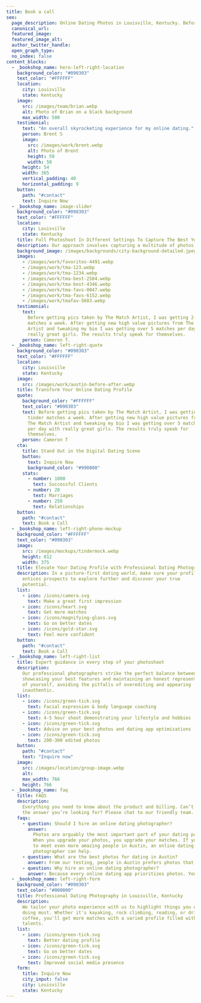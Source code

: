 ```yaml
---
title: Book a call
seo:
  page_description: Online Dating Photos in Louisville, Kentucky. Before getting my pics taken by The Match Artist, I was getting 2-3 matches a week. Now I get 30+ matches every week!
  canonical_url:
  featured_image:
  featured_image_alt:
  author_twitter_handle:
  open_graph_type:
  no_index: false
content_blocks:
  - _bookshop_name: hero-left-right-location
    background_color: "#090303"
    text_color: "#FFFFFF"
    location:
      city: Louisville
      state: Kentucky
    image:
      src: /images/team/brian.webp
      alt: Photo of Brian on a black background
      max_width: 500
    testimonial:
      text: "An overall skyrocketing experience for my online dating."
      person: Brent S
      image:
        src: /images/work/brent.webp
        alt: Photo of Brent
        height: 50
        width: 50
      height: 54
      width: 365
      vertical_padding: 40
      horizontal_padding: 9
    button:
      path: "#contact"
      text: Inquire Now
  - _bookshop_name: image-slider
    background_color: "#090303"
    text_color: "#FFFFFF"
    location:
      city: Louisville
      state: Kentucky
    title: Full Photoshoot In Different Settings To Capture The Best You
    description: Our approach involves capturing a multitude of photos to ensure we curate a selection that shows your personality, helping you stand out on dating platforms.
    background_image: /images/backgrounds/city-background-detailed.jpeg
    images:
      - /images/work/favorites-4491.webp
      - /images/work/tma-123.webp
      - /images/work/tma-1234.webp
      - /images/work/tma-best-2584.webp
      - /images/work/tma-best-4346.webp
      - /images/work/tma-favs-0047.webp
      - /images/work/tma-favs-6152.webp
      - /images/work/tmafav-5683.webp
    testimonial:
      text:
        Before getting pics taken by The Match Artist, I was getting 2-3 tinder
        matches a week. After getting new high value pictures from The Match
        Artist and tweaking my bio I was getting over 5 matches per day with
        really great girls. The results truly speak for themselves.
      person: Cameron T.
  - _bookshop_name: left-right-quote
    background_color: "#090303"
    text_color: "#FFFFFF"
    location:
      city: Louisville
      state: Kentucky
    image:
      src: /images/work/austin-before-after.webp
    title: Transform Your Online Dating Profile
    quote:
      background_color: "#FFFFFF"
      text_color: "#090303"
      text: Before getting pics taken by The Match Artist, I was getting 2-3
        tinder matches a week. After getting new high value pictures from
        The Match Artist and tweaking my bio I was getting over 5 matches
        per day with really great girls. The results truly speak for
        themselves.
      person: Cameron T
    cta:
      title: Stand Out in the Digital Dating Scene
      button:
        text: Inquire Now
        background_color: "#990800"
      stats:
        - number: 1000
          text: Successful Clients
        - number: 20
          text: Marriages
        - number: 250
          text: Relationships
    button:
      path: "#contact"
      text: Book a Call
  - _bookshop_name: left-right-phone-mockup
    background_color: "#FFFFFF"
    text_color: "#090303"
    image:
      src: /images/mockups/tindermock.webp
      height: 812
      width: 375
    title: Elevate Your Dating Profile with Professional Dating Photography
    description: In a picture-first dating world, make sure your profile photo
      entices prospects to explore further and discover your true
      potential.
    list:
      - icon: /icons/camera.svg
        text: Make a great first impression
      - icon: /icons/heart.svg
        text: Get more matches
      - icon: /icons/magnifying-glass.svg
        text: Go on better dates
      - icon: /icons/gold-star.svg
        text: Feel more confident
    button:
      path: "#contact"
      text: Book a Call
  - _bookshop_name: left-right-list
    title: Expert guidance in every step of your photoshoot
    description:
      Our professional photographers strike the perfect balance between
      showcasing your best features and maintaining an honest representation
      of yourself, avoiding the pitfalls of overediting and appearing
      inauthentic.
    list:
      - icon: /icons/green-tick.svg
        text: Facial expression & body language coaching
      - icon: /icons/green-tick.svg
        text: 4-5 hour shoot demonstrating your lifestyle and hobbies
      - icon: /icons/green-tick.svg
        text: Advice on your best photos and dating app optimizations
      - icon: /icons/green-tick.svg
        text: 200-300 edited photos
    button:
      path: "#contact"
      text: "Inquire now"
    image:
      src: /images/location/group-image.webp
      alt:
      max_width: 766
      height: 766
  - _bookshop_name: faq
    title: FAQS
    description:
      Everything you need to know about the product and billing. Can’t find
      the answer you’re looking for? Please chat to our friendly team.
    faqs:
      - question: Should I hire an online dating photographer?
        answer:
          Photos are arguably the most important part of your dating profile.
          When you upgrade your photos, you upgrade your matches. If you want
          to meet even more amazing people in Austin, an online dating
          photographer can help.
      - question: What are the best photos for dating in Austin?
        answer: From our testing, people in Austin prefers photos that are authentic. This means no professional studio photos which have obviously been posed and edited. Instead, your photos should be taken outdoors in natural light, and they should focus on your charm, personality and confidence.
      - question: Why hire an online dating photographer?
        answer: Because every online dating app prioritizes photos. You could look like Brad Pitt in real life, but if your photos suck and people can't see that - then you're not going to be matching with many people. Most people don't have great photos. So we scrap together whatever old photos we can find, add in a few bathroom selfies and hope for the best. We know these awkward photos don't do us justice, but it's all we have. An online dating photographer will help showcase all your best features. They'll highlight your charisma, charm and confidence. The'll find all your best angles, help you look natural and deliver stunning photos that will stop people in their tracks.
  - _bookshop_name: left-right-form
    background_color: "#090303"
    text_color: "#000000"
    title: Professional Dating Photography in Louisville, Kentucky
    description:
      We tailor your photo experience with us to highlight things you enjoy
      doing most. Whether it's kayaking, rock climbing, reading, or drinking
      coffee, you'll get more matches with a varied profile filled with your
      talents.
    list:
      - icon: /icons/green-tick.svg
        text: Better dating profile
      - icon: /icons/green-tick.svg
        text: Go on better dates
      - icon: /icons/green-tick.svg
        text: Improved social media presence
    form:
      title: Inquire Now
      city_input: false
      city: Louisville
      state: Kentucky
---
```

